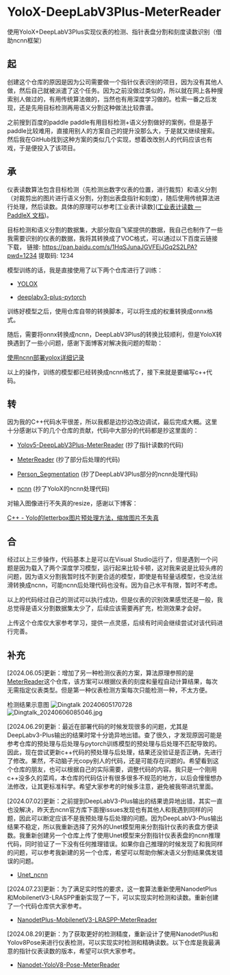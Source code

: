 # YoloX-DeepLabV3Plus-MeterReader

[](https://github.com/zhahoi/YoloX-DeepLabV3Plus-MeterReader#yolox-deeplabv3plus-meterreader)

使用YoloX+DeepLabV3Plus实现仪表的检测、指针表盘分割和刻度读数识别（借助ncnn框架）

## 起

创建这个仓库的原因是因为公司需要做一个指针仪表识别的项目，因为没有其他人做，然后自己就被派遣了这个任务。因为之前没做过类似的，所以就在网上各种搜索别人做过的，有用传统算法做的，当然也有用深度学习做的。检索一番之后发现，还是先用目标检测再用语义分割这种做法比较靠谱。

之前搜到百度的paddle paddle有用目标检测+语义分割做好的案例，但是基于paddle比较难用，直接用别人的方案自己的提升没那么大，于是就又继续搜索。然后我在GitHub找到这种方案的类似几个实现，想着改改别人的代码应该也有戏，于是便投入了该项目。

## 承

仪表读数算法包含目标检测（先检测出数字仪表的位置，进行裁剪）和语义分割（对裁剪出的图片进行语义分割，分割出表盘指针和刻度），随后使用传统算法进行处理，然后读数。具体的原理可以参考[工业表计读数]([工业表计读数 &mdash; PaddleX 文档](https://paddlex.readthedocs.io/zh-cn/release-1.3/examples/meter_reader.html))。

目标检测和语义分割的数据集，大部分取自飞桨提供的数据，我自己也制作了一些我需要识别的仪表的数据，我将其转换成了VOC格式，可以通过以下百度云链接下载，
链接: https://pan.baidu.com/s/1HqSJunaJGVFEjJGq2S2LPA?pwd=1234 提取码: 1234

模型训练的话，我是直接使用了以下两个仓库进行了训练：

- [YOLOX](https://github.com/Megvii-BaseDetection/YOLOX.git)
  
- [deeplabv3-plus-pytorch](https://github.com/bubbliiiing/deeplabv3-plus-pytorch.git)
  

训练好模型之后，使用仓库自带的转换脚本，可以将生成的权重转换成onnx格式。

随后，需要将onnx转换成ncnn，DeepLabV3Plus的转换比较顺利，但是YoloX转换遇到了一些小问题，感谢下面博客对解决我问题的帮助：

[使用ncnn部署yolox详细记录](https://www.bilibili.com/read/cv22065350/)

以上的操作，训练的模型都已经转换成ncnn格式了，接下来就是要编写c++代码。

##

## 转

因为我的C++代码水平很差，所以我都是边抄边改边调试，最后完成大概。这里十分感谢以下的几个仓库的贡献，代码中大部分的代码都是抄这里面的：

- [Yolov5-DeepLabV3Plus-MeterReader](https://github.com/xinglunancv/Yolov5-DeepLabV3Plus-MeterReader) (抄了指针读数的代码)
  
- [MeterReader](https://github.com/zhuyushi/MeterReader.git) (抄了部分后处理的代码)
  
- [Person_Segmentation](https://github.com/runrunrun1994/Person_Segmentation.git) (抄了DeepLabV3Plus部分的ncnn处理代码)
  
- [ncnn](https://github.com/Tencent/ncnn/blob/master/examples/yolox.cpp) (抄了YoloX的ncnn处理代码)
  

对输入图像进行不失真的resize，感谢以下博客：

[C++ - Yolo的letterbox图片预处理方法，缩放图片不失真](https://www.stubbornhuang.com/2728/)

## 合

经过以上三步操作，代码基本上是可以在Visual Studio运行了，但是遇到一个问题是因为载入了两个深度学习模型，运行起来比较卡顿，这对我来说是比较头疼的问题，因为语义分割我暂时找不到更合适的模型，即使是有轻量话模型，也没法丝滑转换成ncnn，可能ncnn后处理代码也没有。因为自己水平有限，暂时不考虑。

以上的代码经过自己的测试可以执行成功，但是仪表的识别效果感觉还是一般，我总觉得是语义分割数据集太少了，后续应该需要再扩充，检测效果才会好。

上传这个仓库仅大家参考学习，提供一点灵感，后续有时间会继续尝试对该代码进行完善。


## 补充
[2024.06.05]更新：增加了另一种检测仪表的方案，算法原理参照的是[MeterReader](https://github.com/zhuyushi/MeterReader.git)这个仓库，该方案可以根据仪表的刻度和量程自动计算结果，每次无需指定仪表类型。但是第一种仪表检测方案每次只能检测一种，不太方便。

检测结果示意图
![Dingtalk 20240605170728](https://img.picgo.net/2024/06/05/Dingtalk_202406051707282f620109b6ce2484.jpg)
![Dingtalk_20240606085046.jpg](https://vip.helloimg.com/i/2024/06/06/666107ebedd82.jpg)

[2024.06.29]更新：最近在部署代码的时候发现很多的问题，尤其是DeepLabv3-Plus输出的结果时常十分诡异地出错。查了很久，才发现原因可能是参考仓库的预处理与后处理与pytorch训练模型的预处理与后处理不匹配导致的。因此，现在尝试更新c++代码的预处理与后处理，结果还没验证是否正确，先进行了修改。果然，不动脑子光copy别人的代码，还是可能存在问题的。希望看到这个仓库的朋友，也可以根据自己的实际需要，调整代码的内容。我只是一个刚用c++没多久的菜鸡，本仓库的代码估计有很多很多不规范的地方，以后会慢慢想办法修改，让其更标准科学。希望大家参考的时候多注意，避免被我带进坑里面。

[2024.07.02]更新：之前提到DeepLabV3-Plus输出的结果诡异地出错，其实一直也没解决，昨天去ncnn官方库下面搜issues发现也有其他人和我遇到同样的问题，因此可以断定应该不是我预处理与后处理的问题。因为DeepLabV3-Plus输出结果不稳定，所以我重新选择了另外的Unet模型用来分割指针仪表的表盘方便读数。我重新创建另一个仓库上传了使用Unet模型来分割指针仪表表盘的ncnn推理代码，同时验证了一下没有任何推理错误。如果你自己推理的时候发现了和我同样的问题，可以参考我新建的另一个仓库，希望可以帮助你解决语义分割结果偶发错误的问题。
- [Unet_ncnn](https://github.com/zhahoi/Unet_ncnn.git)

[2024.07.23]更新：为了满足实时性的要求，这一套算法重新使用NanodetPlus和MobilenetV3-LRASPP重新实现了一下，可以实现实时检测和读数。重新创建了一个代码仓库供大家参考。
- [NanodetPlus-MobilenetV3-LRASPP-MeterReader](https://github.com/zhahoi/NanodetPlus-MobilenetV3-LRASPP-MeterReader)

[2024.08.29]更新：为了获取更好的检测精度，重新设计了使用NanodetPlus和Yolov8Pose来进行仪表检测，可以实现实时检测和精确读数。以下仓库是我最满意的指针仪表读数的版本，希望可以供大家参考。
- [Nanodet-YoloV8-Pose-MeterReader](https://github.com/zhahoi/Nanodet-YoloV8-Pose-MeterReader)
